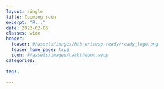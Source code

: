```yaml
---
layout: single
title: Cooming soon
excerpt: "R..."
date: 2023-02-06
classes: wide
header:
  teaser: #/assets/images/htb-writeup-ready/ready_logo.png
  teaser_home_page: true
  icon: #/assets/images/hackthebox.webp
categories:
 
tags:
  
---
```

